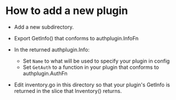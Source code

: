 # How to add a new plugin

* Add a new subdirectory.

* Export GetInfo() that conforms to authplugin.InfoFn

* In the returned authplugin.Info:

    * Set `Name` to what will be used to specify your plugin in config
    * Set `GetAuth` to a function in your plugin that conforms to authplugin.AuthFn

* Edit inventory.go in this directory so that your plugin's GetInfo is
  returned in the slice that Inventory() returns.

